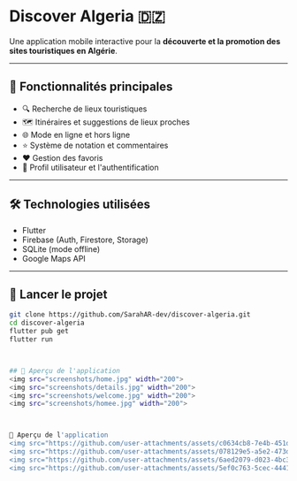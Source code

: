 # Discover Algeria 🇩🇿

Une application mobile interactive pour la **découverte et la promotion des sites touristiques en Algérie**.

---

## 📱 Fonctionnalités principales
- 🔍 Recherche de lieux touristiques
- 🗺️ Itinéraires et suggestions de lieux proches
- 🌐 Mode en ligne et hors ligne
- ⭐ Système de notation et commentaires
- ❤️ Gestion des favoris
- 👤 Profil utilisateur et l'authentification

---

## 🛠️ Technologies utilisées
- Flutter
- Firebase (Auth, Firestore, Storage)
- SQLite (mode offline)
- Google Maps API

---

## 🚀 Lancer le projet
```bash
git clone https://github.com/SarahAR-dev/discover-algeria.git
cd discover-algeria
flutter pub get
flutter run



## 📸 Aperçu de l'application
<img src="screenshots/home.jpg" width="200">
<img src="screenshots/details.jpg" width="200">
<img src="screenshots/welcome.jpg" width="200">
<img src="screenshots/homee.jpg" width="200">



📸 Aperçu de l'application
<img src="https://github.com/user-attachments/assets/c0634cb8-7e4b-451d-b88a-b90cf6e37240" width="200">
<img src="https://github.com/user-attachments/assets/078129e5-a5e2-473d-853c-72823700fd43" width="200">
<img src="https://github.com/user-attachments/assets/6aed2079-d023-4bc3-bad2-0a91b2f3678d" width="200">
<img src="https://github.com/user-attachments/assets/5ef0c763-5cec-4441-a9b6-204354501b2c" width="200"> ```
